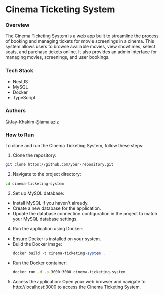 # Cinema Ticketing System

### Overview

The Cinema Ticketing System is a web app built to streamline the process of booking and managing tickets for movie screenings in a cinema. This system allows users to browse available movies, view showtimes, select seats, and purchase tickets online. It also provides an admin interface for managing movies, screenings, and user bookings.

### Tech Stack

- NestJS
- MySQL
- Docker
- TypeScript

### Authors

@Jay-Khakim
@iamalaziz

### How to Run

To clone and run the Cinema Ticketing System, follow these steps:

1. Clone the repository:
```bash
git clone https://github.com/your-repository.git
```
2. Navigate to the project directory:
```bash
cd cinema-ticketing-system
```
3. Set up MySQL database:
  - Install MySQL if you haven't already.
  - Create a new database for the application.
  - Update the database connection configuration in the project to match your MySQL database settings.
4. Run the application using Docker:
  - Ensure Docker is installed on your system.
  - Build the Docker image:
    ```perl
    docker build -t cinema-ticketing-system .
    ```
  - Run the Docker container: 
    ```bash
    docker run -d -p 3000:3000 cinema-ticketing-system
    ```
5. Access the application:
Open your web browser and navigate to http://localhost:3000 to access the Cinema Ticketing System.
